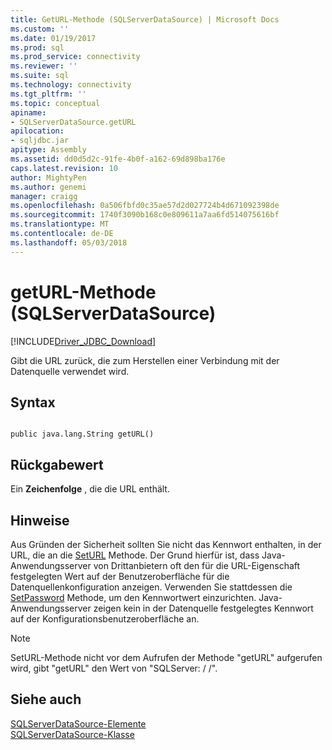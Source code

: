 ```yaml
---
title: GetURL-Methode (SQLServerDataSource) | Microsoft Docs
ms.custom: ''
ms.date: 01/19/2017
ms.prod: sql
ms.prod_service: connectivity
ms.reviewer: ''
ms.suite: sql
ms.technology: connectivity
ms.tgt_pltfrm: ''
ms.topic: conceptual
apiname:
- SQLServerDataSource.getURL
apilocation:
- sqljdbc.jar
apitype: Assembly
ms.assetid: dd0d5d2c-91fe-4b0f-a162-69d898ba176e
caps.latest.revision: 10
author: MightyPen
ms.author: genemi
manager: craigg
ms.openlocfilehash: 0a506fbfd0c35ae57d2d027724b4d671092398de
ms.sourcegitcommit: 1740f3090b168c0e809611a7aa6fd514075616bf
ms.translationtype: MT
ms.contentlocale: de-DE
ms.lasthandoff: 05/03/2018
---
```

# <a name="geturl-method-sqlserverdatasource"></a>getURL-Methode (SQLServerDataSource)
[!INCLUDE[Driver_JDBC_Download](../../../includes/driver_jdbc_download.md)]

  Gibt die URL zurück, die zum Herstellen einer Verbindung mit der Datenquelle verwendet wird.  
  
## <a name="syntax"></a>Syntax  
  
```  
  
public java.lang.String getURL()  
```  
  
## <a name="return-value"></a>Rückgabewert  
 Ein **Zeichenfolge** , die die URL enthält.  
  
## <a name="remarks"></a>Hinweise  
 Aus Gründen der Sicherheit sollten Sie nicht das Kennwort enthalten, in der URL, die an die [SetURL](../../../connect/jdbc/reference/seturl-method-sqlserverdatasource.md) Methode. Der Grund hierfür ist, dass Java-Anwendungsserver von Drittanbietern oft den für die URL-Eigenschaft festgelegten Wert auf der Benutzeroberfläche für die Datenquellenkonfiguration anzeigen. Verwenden Sie stattdessen die [SetPassword](../../../connect/jdbc/reference/setpassword-method-sqlserverdatasource.md) Methode, um den Kennwortwert einzurichten. Java-Anwendungsserver zeigen kein in der Datenquelle festgelegtes Kennwort auf der Konfigurationsbenutzeroberfläche an.  
  
> [!NOTE]  
>  SetURL-Methode nicht vor dem Aufrufen der Methode "getURL" aufgerufen wird, gibt "getURL" den Wert von "SQLServer: / /".  
  
## <a name="see-also"></a>Siehe auch  
 [SQLServerDataSource-Elemente](../../../connect/jdbc/reference/sqlserverdatasource-members.md)   
 [SQLServerDataSource-Klasse](../../../connect/jdbc/reference/sqlserverdatasource-class.md)  
  
  
